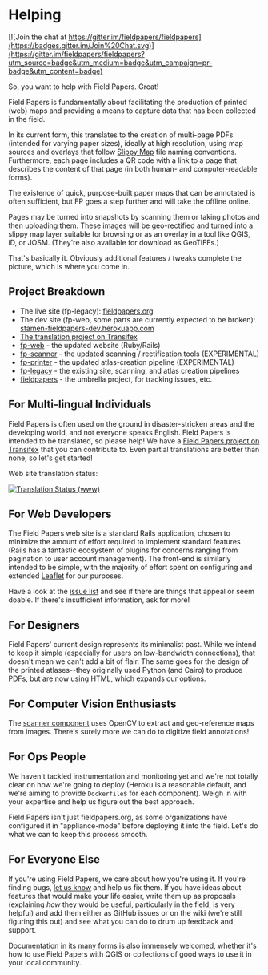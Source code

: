 # Helping

[![Join the chat at https://gitter.im/fieldpapers/fieldpapers](https://badges.gitter.im/Join%20Chat.svg)](https://gitter.im/fieldpapers/fieldpapers?utm_source=badge&utm_medium=badge&utm_campaign=pr-badge&utm_content=badge)

So, you want to help with Field Papers. Great!

Field Papers is fundamentally about facilitating the production of printed
(web) maps and providing a means to capture data that has been collected in the
field.

In its current form, this translates to the creation of multi-page PDFs
(intended for varying paper sizes), ideally at high resolution, using map
sources and overlays that follow [Slippy
Map](http://wiki.openstreetmap.org/wiki/Slippy_Map) file naming conventions.
Furthermore, each page includes a QR code with a link to a page that describes
the content of that page (in both human- and computer-readable forms).

The existence of quick, purpose-built paper maps that can be annotated is often
sufficient, but FP goes a step further and will take the offline online.

Pages may be turned into snapshots by scanning them or taking photos and then
uploading them. These images will be geo-rectified and turned into a slippy map
layer suitable for browsing or as an overlay in a tool like QGIS, iD, or JOSM.
(They're also available for download as GeoTIFFs.)

That's basically it. Obviously additional features / tweaks complete the
picture, which is where you come in.

## Project Breakdown

* The live site (fp-legacy): [fieldpapers.org](http://fieldpapers.org/)
* The dev site (fp-web, some parts are currently expected to be broken): [stamen-fieldpapers-dev.herokuapp.com](http://stamen-fieldpapers-dev.herokuapp.com)
* [The translation project on Transifex](https://www.transifex.com/projects/p/fieldpapers/)
* [fp-web](https://github.com/fieldpapers/fp-web) - the updated website (Ruby/Rails)
* [fp-scanner](https://github.com/fieldpapers/fp-scanner) - the updated scanning / rectification tools (EXPERIMENTAL)
* [fp-printer](https://github.com/fieldpapers/fp-printer) - the updated atlas-creation pipeline (EXPERIMENTAL)
* [fp-legacy](https://github.com/fieldpapers/fp-legacy) - the existing site, scanning, and atlas creation pipelines
* [fieldpapers](https://github.com/fieldpapers/fieldpapers) - the umbrella project, for tracking issues, etc.

## For Multi-lingual Individuals

Field Papers is often used on the ground in disaster-stricken areas and the
developing world, and not everyone speaks English. Field Papers is intended to
be translated, so please help! We have a [Field Papers project on
Transifex](https://www.transifex.com/projects/p/fieldpapers/) that you can
contribute to. Even partial translations are better than none, so let's get
started!

Web site translation status:

[![Translation Status (www)](https://www.transifex.com/projects/p/fieldpapers/resource/www/chart/image_png)](https://www.transifex.com/projects/p/fieldpapers/resource/www/)

## For Web Developers

The Field Papers web site is a standard Rails application, chosen to minimize
the amount of effort required to implement standard features (Rails has
a fantastic ecosystem of plugins for concerns ranging from pagination to user
account management). The front-end is similarly intended to be simple, with the
majority of effort spent on configuring and extended
[Leaflet](http://leafletjs.com/) for our purposes.

Have a look at the [issue list](https://github.com/fieldpapers/fieldpapers/issues)
and see if there are things that appeal or seem doable. If there's insufficient
information, ask for more!

## For Designers

Field Papers' current design represents its minimalist past. While we intend to
keep it simple (especially for users on low-bandwidth connections), that
doesn't mean we can't add a bit of flair. The same goes for the design of the
printed atlases--they originally used Python (and Cairo) to produce PDFs, but
are now using HTML, which expands our options.

## For Computer Vision Enthusiasts

The [scanner component](https://github.com/fieldpapers/fp-scanner) uses OpenCV
to extract and geo-reference maps from images. There's surely more we can do to
digitize field annotations!

## For Ops People

We haven't tackled instrumentation and monitoring yet and we're not totally
clear on how we're going to deploy (Heroku is a reasonable default, and we're
aiming to provide `Dockerfile`s for each component). Weigh in with your
expertise and help us figure out the best approach.

Field Papers isn't just fieldpapers.org, as some organizations have configured
it in "appliance-mode" before deploying it into the field. Let's do what we can
to keep this process smooth.

## For Everyone Else

If you're using Field Papers, we care about how you're using it. If you're
finding bugs, [let us
know](https://github.com/fieldpapers/fieldpapers/issues/new) and help us fix
them. If you have ideas about features that would make your life easier, write
them up as proposals (explaining _how_ they would be useful, particularly in
the field, is very helpful) and add them either as GitHub issues or on the wiki
(we're still figuring this out) and see what you can do to drum up feedback and
support.

Documentation in its many forms is also immensely welcomed, whether it's how to
use Field Papers with QGIS or collections of good ways to use it in your local
community.
